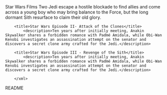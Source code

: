 <xml>
    <body>
    <movies>Star Wars Films</movies>
        <title>Star Wars Episode I - The Phantom Menace</title>
            <description>Two Jedi escape a hostile blockade to find allies and come across a young boy who may bring balance to the Force, but the long dormant Sith resurface to claim their old glory.</description>
    
        <title>Star Wars Episode II- Attack of the Clones</title>
            <description>Ten years after initially meeting, Anakin Skywalker shares a forbidden romance with Padmé Amidala, while Obi-Wan Kenobi investigates an assassination attempt on the senator and discovers a secret clone army crafted for the Jedi.</description>

        <title>Star Wars Episode III - Revenge of the Sith</title>
            <description>Ten years after initially meeting, Anakin Skywalker shares a forbidden romance with Padmé Amidala, while Obi-Wan Kenobi investigates an assassination attempt on the senator and discovers a secret clone army crafted for the Jedi.</description>

        </xml>
        






















README